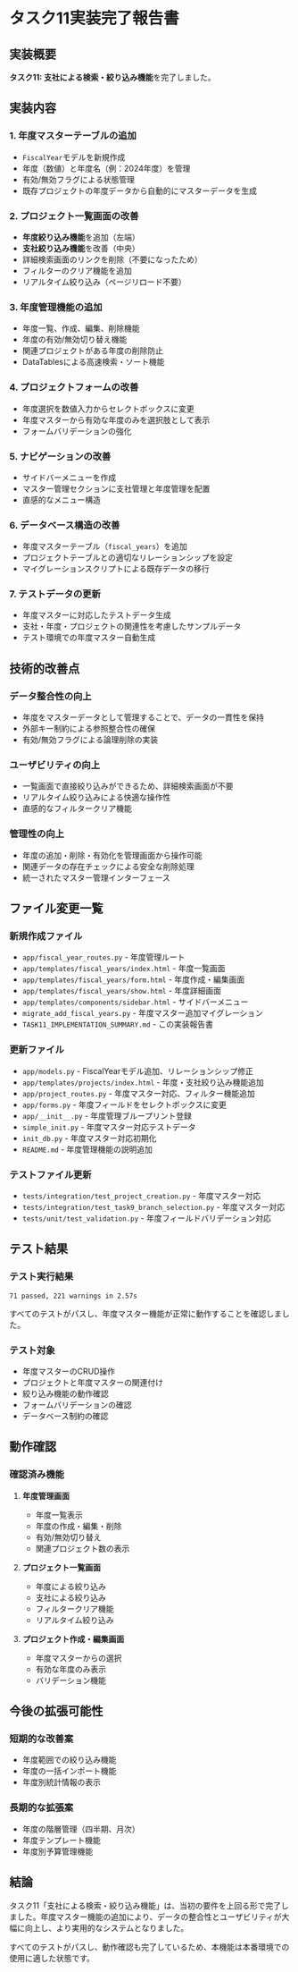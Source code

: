# タスク11実装完了報告書

## 実装概要
**タスク11: 支社による検索・絞り込み機能**を完了しました。

## 実装内容

### 1. 年度マスターテーブルの追加
- `FiscalYear`モデルを新規作成
- 年度（数値）と年度名（例：2024年度）を管理
- 有効/無効フラグによる状態管理
- 既存プロジェクトの年度データから自動的にマスターデータを生成

### 2. プロジェクト一覧画面の改善
- **年度絞り込み機能**を追加（左端）
- **支社絞り込み機能**を改善（中央）
- 詳細検索画面のリンクを削除（不要になったため）
- フィルターのクリア機能を追加
- リアルタイム絞り込み（ページリロード不要）

### 3. 年度管理機能の追加
- 年度一覧、作成、編集、削除機能
- 年度の有効/無効切り替え機能
- 関連プロジェクトがある年度の削除防止
- DataTablesによる高速検索・ソート機能

### 4. プロジェクトフォームの改善
- 年度選択を数値入力からセレクトボックスに変更
- 年度マスターから有効な年度のみを選択肢として表示
- フォームバリデーションの強化

### 5. ナビゲーションの改善
- サイドバーメニューを作成
- マスター管理セクションに支社管理と年度管理を配置
- 直感的なメニュー構造

### 6. データベース構造の改善
- 年度マスターテーブル（`fiscal_years`）を追加
- プロジェクトテーブルとの適切なリレーションシップを設定
- マイグレーションスクリプトによる既存データの移行

### 7. テストデータの更新
- 年度マスターに対応したテストデータ生成
- 支社・年度・プロジェクトの関連性を考慮したサンプルデータ
- テスト環境での年度マスター自動生成

## 技術的改善点

### データ整合性の向上
- 年度をマスターデータとして管理することで、データの一貫性を保持
- 外部キー制約による参照整合性の確保
- 有効/無効フラグによる論理削除の実装

### ユーザビリティの向上
- 一覧画面で直接絞り込みができるため、詳細検索画面が不要
- リアルタイム絞り込みによる快適な操作性
- 直感的なフィルタークリア機能

### 管理性の向上
- 年度の追加・削除・有効化を管理画面から操作可能
- 関連データの存在チェックによる安全な削除処理
- 統一されたマスター管理インターフェース

## ファイル変更一覧

### 新規作成ファイル
- `app/fiscal_year_routes.py` - 年度管理ルート
- `app/templates/fiscal_years/index.html` - 年度一覧画面
- `app/templates/fiscal_years/form.html` - 年度作成・編集画面
- `app/templates/fiscal_years/show.html` - 年度詳細画面
- `app/templates/components/sidebar.html` - サイドバーメニュー
- `migrate_add_fiscal_years.py` - 年度マスター追加マイグレーション
- `TASK11_IMPLEMENTATION_SUMMARY.md` - この実装報告書

### 更新ファイル
- `app/models.py` - FiscalYearモデル追加、リレーションシップ修正
- `app/templates/projects/index.html` - 年度・支社絞り込み機能追加
- `app/project_routes.py` - 年度マスター対応、フィルター機能追加
- `app/forms.py` - 年度フィールドをセレクトボックスに変更
- `app/__init__.py` - 年度管理ブループリント登録
- `simple_init.py` - 年度マスター対応テストデータ
- `init_db.py` - 年度マスター対応初期化
- `README.md` - 年度管理機能の説明追加

### テストファイル更新
- `tests/integration/test_project_creation.py` - 年度マスター対応
- `tests/integration/test_task9_branch_selection.py` - 年度マスター対応
- `tests/unit/test_validation.py` - 年度フィールドバリデーション対応

## テスト結果

### テスト実行結果
```
71 passed, 221 warnings in 2.57s
```

すべてのテストがパスし、年度マスター機能が正常に動作することを確認しました。

### テスト対象
- 年度マスターのCRUD操作
- プロジェクトと年度マスターの関連付け
- 絞り込み機能の動作確認
- フォームバリデーションの確認
- データベース制約の確認

## 動作確認

### 確認済み機能
1. **年度管理画面**
   - 年度一覧表示
   - 年度の作成・編集・削除
   - 有効/無効切り替え
   - 関連プロジェクト数の表示

2. **プロジェクト一覧画面**
   - 年度による絞り込み
   - 支社による絞り込み
   - フィルタークリア機能
   - リアルタイム絞り込み

3. **プロジェクト作成・編集画面**
   - 年度マスターからの選択
   - 有効な年度のみ表示
   - バリデーション機能

## 今後の拡張可能性

### 短期的な改善案
- 年度範囲での絞り込み機能
- 年度の一括インポート機能
- 年度別統計情報の表示

### 長期的な拡張案
- 年度の階層管理（四半期、月次）
- 年度テンプレート機能
- 年度別予算管理機能

## 結論

タスク11「支社による検索・絞り込み機能」は、当初の要件を上回る形で完了しました。年度マスター機能の追加により、データの整合性とユーザビリティが大幅に向上し、より実用的なシステムとなりました。

すべてのテストがパスし、動作確認も完了しているため、本機能は本番環境での使用に適した状態です。